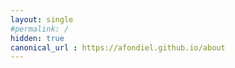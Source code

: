 ```yaml
---
layout: single
#permalink: /
hidden: true
canonical_url : https://afondiel.github.io/about
---
```


